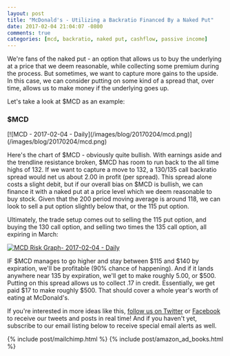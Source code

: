 ```yaml
---
layout: post
title: "McDonald's - Utilizing a Backratio Financed By a Naked Put"
date: 2017-02-04 21:04:07 -0800
comments: true
categories: [mcd, backratio, naked put, cashflow, passive income]
---
```


We're fans of the naked put - an option that allows us to buy the underlying at a price that we deem reasonable, while collecting some premium during the process. But sometimes, we want to capture more gains to the upside. In this case, we can consider putting on some kind of a spread that, over time, allows us to make money if the underlying goes up.

Let's take a look at $MCD as an example:

<h3 id="20170204-mcd">$MCD</h3>
[![MCD - 2017-02-04 - Daily](/images/blog/20170204/mcd.png)](/images/blog/20170204/mcd.png)

Here's the chart of $MCD - obviously quite bullish. With earnings aside and the trendline resistance broken, $MCD has room to run back to the all time highs of 132. If we want to capture a move to 132, a 130/135 call backratio spread would net us about 2.00 in profit (per spread). This spread alone costs a slight debit, but if our overall bias on $MCD is bullish, we can finance it with a naked put at a price level which we deem reasonable to buy stock. Given that the 200 period moving average is around 118, we can look to sell a put option slightly below that, or the 115 put option.

Ultimately, the trade setup comes out to selling the 115 put option, and buying the 130 call option, and selling two times the 135 call option, all expiring in March:

[![MCD Risk Graph- 2017-02-04 - Daily](/images/blog/20170204/mcdoc.png)](/images/blog/20170204/mcdoc.png)

IF $MCD manages to go higher and stay between $115 and $140 by expiration, we'll be profitable (90% chance of happening). And if it lands anywhere near 135 by expiration, we'll get to make roughly 5.00, or $500. Putting on this spread allows us to collect .17 in credit. Essentially, we get paid $17 to make roughly $500. That should cover a whole year's worth of eating at McDonald's.

If you're interested in more ideas like this, [follow us on Twitter](https://twitter.com/theta_positive "Follow @thetatrades on Twitter") or [Facebook](https://facebook.com/thetatrades "Follow @thetatrades on Facebook") to receive our tweets and posts in real time! And if you haven't yet, subscribe to our email listing below to receive special email alerts as well.

{% include post/mailchimp.html %}
{% include post/amazon_ad_books.html %}
